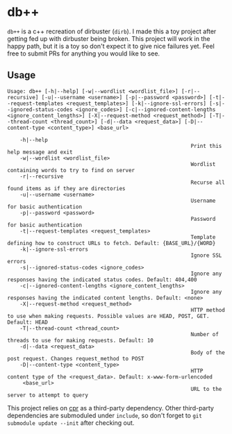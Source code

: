 # db++

`db++` is a c++ recreation of dirbuster (`dirb`). I made this a toy project after getting fed up with dirbuster being broken. This project will work in the happy path, but it is a toy so don't expect it to give nice failures yet. Feel free to submit PRs for anything you would like to see.

## Usage

```
Usage: db++ [-h|--help] [-w|--wordlist <wordlist_file>] [-r|--recursive] [-u|--username <username>] [-p|--password <password>] [-t|--request-templates <request_templates>] [-k|--ignore-ssl-errors] [-s|--ignored-status-codes <ignore_codes>] [-c|--ignored-content-lengths <ignore_content_lengths>] [-X|--request-method <request_method>] [-T|--thread-count <thread_count>] [-d|--data <request_data>] [-D|--content-type <content_type>] <base_url> 

    -h|--help                                              
                                                           Print this help message and exit                         
    -w|--wordlist <wordlist_file>                          
                                                           Wordlist containing words to try to find on server       
    -r|--recursive                                         
                                                           Recurse all found items as if they are directories       
    -u|--username <username>                               
                                                           Username for basic authentication                        
    -p|--password <password>                               
                                                           Password for basic authentication                        
    -t|--request-templates <request_templates>             
                                                           Template defining how to construct URLs to fetch. Default: {BASE_URL}/{WORD}
    -k|--ignore-ssl-errors                                 
                                                           Ignore SSL errors                                        
    -s|--ignored-status-codes <ignore_codes>               
                                                           Ignore any responses having the indicated status codes. Default: 404,400
    -c|--ignored-content-lengths <ignore_content_lengths>  
                                                           Ignore any responses having the indicated content lengths. Default: <none>
    -X|--request-method <request_method>                   
                                                           HTTP method to use when making requests. Possible values are HEAD, POST, GET. Default: HEAD
    -T|--thread-count <thread_count>                       
                                                           Number of threads to use for making requests. Default: 10
    -d|--data <request_data>                               
                                                           Body of the post request. Changes request_method to POST 
    -D|--content-type <content_type>                       
                                                           HTTP content type of the <request_data>. Default: x-www-form-urlencoded
     <base_url>                                            
                                                           URL to the server to attempt to query
```

This project relies on [cpr](https://github.com/whoshuu/cpr) as a third-party dependency. Other third-party dependencies are submoduled under `include`, so don't forget to `git submodule update --init` after checking out.
